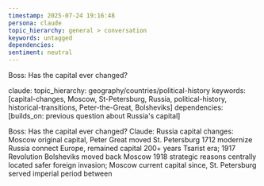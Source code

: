```yaml
---
timestamp: 2025-07-24 19:16:48
persona: claude
topic_hierarchy: general > conversation
keywords: untagged
dependencies: 
sentiment: neutral
---
```


Boss: Has the capital ever changed?

claude: topic_hierarchy: geography/countries/political-history
keywords: [capital-changes, Moscow, St-Petersburg, Russia, political-history, historical-transitions, Peter-the-Great, Bolsheviks]
dependencies: [builds_on: previous question about Russia's capital]

Boss: Has the capital ever changed?
Claude: Russia capital changes: Moscow original capital, Peter Great moved St. Petersburg 1712 modernize Russia connect Europe, remained capital 200+ years Tsarist era; 1917 Revolution Bolsheviks moved back Moscow 1918 strategic reasons centrally located safer foreign invasion; Moscow current capital since, St. Petersburg served imperial period between
